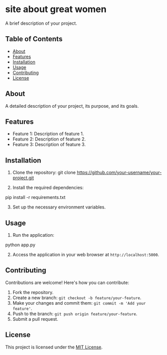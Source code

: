# site about great women

A brief description of your project.

## Table of Contents

- [About](#about)
- [Features](#features)
- [Installation](#installation)
- [Usage](#usage)
- [Contributing](#contributing)
- [License](#license)

## About

A detailed description of your project, its purpose, and its goals.

## Features

- Feature 1: Description of feature 1.
- Feature 2: Description of feature 2.
- Feature 3: Description of feature 3.

## Installation

1. Clone the repository:
git clone https://github.com/your-username/your-project.git

2. Install the required dependencies:

pip install -r requirements.txt


3. Set up the necessary environment variables.

## Usage

1. Run the application:

python app.py


2. Access the application in your web browser at `http://localhost:5000`.

## Contributing

Contributions are welcome! Here's how you can contribute:

1. Fork the repository.
2. Create a new branch: `git checkout -b feature/your-feature`.
3. Make your changes and commit them: `git commit -m 'Add your feature'`.
4. Push to the branch: `git push origin feature/your-feature`.
5. Submit a pull request.

## License

This project is licensed under the [MIT License](LICENSE).